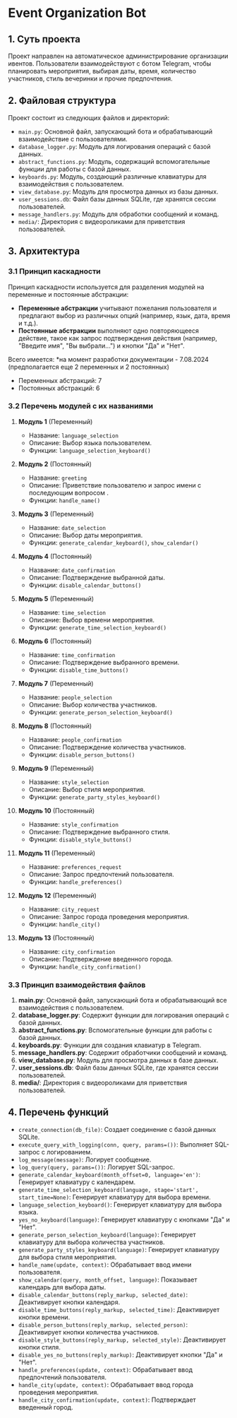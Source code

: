 # Event Organization Bot

## 1. Суть проекта
Проект направлен на автоматическое администрирование организации ивентов. Пользователи взаимодействуют с ботом Telegram, чтобы планировать мероприятия, выбирая даты, время, количество участников, стиль вечеринки и прочие предпочтения.

## 2. Файловая структура
Проект состоит из следующих файлов и директорий:
- `main.py`: Основной файл, запускающий бота и обрабатывающий взаимодействие с пользователями.
- `database_logger.py`: Модуль для логирования операций с базой данных.
- `abstract_functions.py`: Модуль, содержащий вспомогательные функции для работы с базой данных.
- `keyboards.py`: Модуль, создающий различные клавиатуры для взаимодействия с пользователем.
- `view_database.py`: Модуль для просмотра данных из базы данных.
- `user_sessions.db`: Файл базы данных SQLite, где хранятся сессии пользователей.
- `message_handlers.py`: Модуль для обработки сообщений и команд.
- `media/`: Директория с видеороликами для приветствия пользователей.

## 3. Архитектура

### 3.1 Принцип каскадности
Принцип каскадности используется для разделения модулей на переменные и постоянные абстракции:
- **Переменные абстракции** учитывают пожелания пользователя и предлагают выбор из различных опций (например, язык, дата, время и т.д.).
- **Постоянные абстракции** выполняют одно повторяющееся действие, такое как запрос подтверждения действия (например, "Введите имя", "Вы выбрали...") и кнопки "Да" и "Нет".

Всего имеется: *на момент разработки документации - 7.08.2024 (предполагается еще 2 переменных и 2 постоянных)
- Переменных абстракций: 7
- Постоянных абстракций: 6

### 3.2 Перечень модулей с их названиями

1. **Модуль 1** (Переменный)
   - Название: `language_selection`
   - Описание: Выбор языка пользователем.
   - Функции: `language_selection_keyboard()`

2. **Модуль 2** (Постоянный)
   - Название: `greeting`
   - Описание: Приветствие пользователю и запрос имени с последующим вопросом .
   - Функции: `handle_name()`

3. **Модуль 3** (Переменный)
   - Название: `date_selection`
   - Описание: Выбор даты мероприятия.
   - Функции: `generate_calendar_keyboard()`, `show_calendar()`

4. **Модуль 4** (Постоянный)
   - Название: `date_confirmation`
   - Описание: Подтверждение выбранной даты.
   - Функции: `disable_calendar_buttons()`

5. **Модуль 5** (Переменный)
   - Название: `time_selection`
   - Описание: Выбор времени мероприятия.
   - Функции: `generate_time_selection_keyboard()`

6. **Модуль 6** (Постоянный)
   - Название: `time_confirmation`
   - Описание: Подтверждение выбранного времени.
   - Функции: `disable_time_buttons()`

7. **Модуль 7** (Переменный)
   - Название: `people_selection`
   - Описание: Выбор количества участников.
   - Функции: `generate_person_selection_keyboard()`

8. **Модуль 8** (Постоянный)
   - Название: `people_confirmation`
   - Описание: Подтверждение количества участников.
   - Функции: `disable_person_buttons()`

9. **Модуль 9** (Переменный)
   - Название: `style_selection`
   - Описание: Выбор стиля мероприятия.
   - Функции: `generate_party_styles_keyboard()`

10. **Модуль 10** (Постоянный)
    - Название: `style_confirmation`
    - Описание: Подтверждение выбранного стиля.
    - Функции: `disable_style_buttons()`

11. **Модуль 11** (Переменный)
    - Название: `preferences_request`
    - Описание: Запрос предпочтений пользователя.
    - Функции: `handle_preferences()`

12. **Модуль 12** (Переменный)
    - Название: `city_request`
    - Описание: Запрос города проведения мероприятия.
    - Функции: `handle_city()`

13. **Модуль 13** (Постоянный)
    - Название: `city_confirmation`
    - Описание: Подтверждение введенного города.
    - Функции: `handle_city_confirmation()`

### 3.3 Принцип взаимодействия файлов

1. **main.py**: Основной файл, запускающий бота и обрабатывающий все взаимодействия с пользователем.
2. **database_logger.py**: Содержит функции для логирования операций с базой данных.
3. **abstract_functions.py**: Вспомогательные функции для работы с базой данных.
4. **keyboards.py**: Функции для создания клавиатур в Telegram.
5. **message_handlers.py**: Содержит обработчики сообщений и команд.
6. **view_database.py**: Модуль для просмотра данных в базе данных.
7. **user_sessions.db**: Файл базы данных SQLite, где хранятся сессии пользователей.
8. **media/**: Директория с видеороликами для приветствия пользователей.

## 4. Перечень функций

- `create_connection(db_file)`: Создает соединение с базой данных SQLite.
- `execute_query_with_logging(conn, query, params=())`: Выполняет SQL-запрос с логированием.
- `log_message(message)`: Логирует сообщение.
- `log_query(query, params=())`: Логирует SQL-запрос.
- `generate_calendar_keyboard(month_offset=0, language='en')`: Генерирует клавиатуру с календарем.
- `generate_time_selection_keyboard(language, stage='start', start_time=None)`: Генерирует клавиатуру для выбора времени.
- `language_selection_keyboard()`: Генерирует клавиатуру для выбора языка.
- `yes_no_keyboard(language)`: Генерирует клавиатуру с кнопками "Да" и "Нет".
- `generate_person_selection_keyboard(language)`: Генерирует клавиатуру для выбора количества участников.
- `generate_party_styles_keyboard(language)`: Генерирует клавиатуру для выбора стиля мероприятия.
- `handle_name(update, context)`: Обрабатывает ввод имени пользователя.
- `show_calendar(query, month_offset, language)`: Показывает календарь для выбора даты.
- `disable_calendar_buttons(reply_markup, selected_date)`: Деактивирует кнопки календаря.
- `disable_time_buttons(reply_markup, selected_time)`: Деактивирует кнопки времени.
- `disable_person_buttons(reply_markup, selected_person)`: Деактивирует кнопки количества участников.
- `disable_style_buttons(reply_markup, selected_style)`: Деактивирует кнопки стиля.
- `disable_yes_no_buttons(reply_markup)`: Деактивирует кнопки "Да" и "Нет".
- `handle_preferences(update, context)`: Обрабатывает ввод предпочтений пользователя.
- `handle_city(update, context)`: Обрабатывает ввод города проведения мероприятия.
- `handle_city_confirmation(update, context)`: Подтверждает введенный город.

